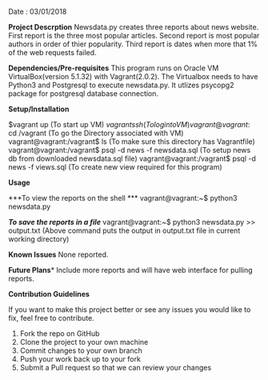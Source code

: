 Date : 03/01/2018

**Project Descrption** 
Newsdata.py creates three reports about news website.
First report is the three most popular articles.
Second report is most popular authors in order of thier popularity.
Third report is dates when more that 1% of the web requests failed.

**Dependencies/Pre-requisites**
This program runs on Oracle VM VirtualBox(version 5.1.32) with Vagrant(2.0.2). 
The Virtualbox needs to have Python3 and Postgresql to execute newsdata.py.
It utlizes psycopg2 package for postgresql database connection. 


**Setup/Installation**

$vagrant up  (To start up VM)
$vagrant ssh (To login to VM)
vagrant@vagrant:~$ cd /vagrant (To go the Directory associated with VM)
vagrant@vagrant:/vagrant$ ls   (To make sure this directory has Vagrantfile)
vagrant@vagrant:/vagrant$ psql -d news -f newsdata.sql 
(To setup news db from downloaded newsdata.sql file)
vagrant@vagrant:/vagrant$ psql -d news -f views.sql 
 (To create new view required for this program)
 	
**Usage**

***To view the reports on the shell ***
vagrant@vagrant:~$ python3 newsdata.py


***To save the reports in a file***
vagrant@vagrant:~$ python3 newsdata.py >> output.txt
(Above command puts the output in output.txt file in current working directory)

**Known Issues**
None reported.

**Future Plans***
Include more reports and will have web interface for pulling reports.

**Contribution Guidelines**

If you want to make this project better or see any issues you would like to fix,
feel free to contribute. 

1. Fork the repo on GitHub
2. Clone the project to your own machine
3. Commit changes to your own branch
4. Push your work back up to your fork
5. Submit a Pull request so that we can review your changes

